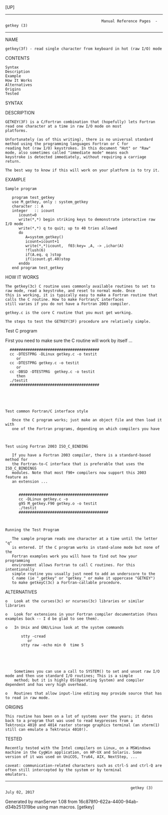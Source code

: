 [UP]

-----------------------------------------------------------------------------------------------------------------------------------
                                               Manual Reference Pages  - getkey (3)
-----------------------------------------------------------------------------------------------------------------------------------
                                                                 
NAME

    getkey(3f) - read single character from keyboard in hot (raw I/O) mode

CONTENTS

    Syntax
    Description
    Example
    How It Works
    Alternatives
    Origins
    Tested

SYNTAX

DESCRIPTION

    GETKEY(3F) is a C/Fortran combination that (hopefully) lets Fortran read one character at a time in raw I/O mode on most
    platforms.

    Unfortunately (as of this writing), there is no universal standard method using the programming languages Fortran or C for
    reading hot (raw I/O) keystrokes. In this document "Hot" or "Raw" mode, also sometimes called "immediate mode" means each
    keystroke is detected immediately, without requiring a carriage return.

    The best way to know if this will work on your platform is to try it.

EXAMPLE

    Sample program

       program test_getkey
       use M_getkey, only : system_getkey
       character :: A
       integer   :: icount
          icount=0
          write(*,*) begin striking keys to demonstrate interactive raw I/O mode 
          write(*,*) q to quit; up to 40 tries allowed 
          do
             A=system_getkey()
             icount=icount+1
             write(*,*)icount,  f03:key= ,A, -> ,ichar(A)
             !flush(6)
             if(A.eq. q )stop
             if(icount.gt.40)stop
          enddo
       end program test_getkey



HOW IT WORKS

    The getkey(3c) C routine uses commonly available routines to set to raw mode, read a keystroke, and reset to normal mode. Once
    this is working, it is typically easy to make a Fortran routine that calls the C routine. How to make Fortran/C interfaces
    still varies if you do not have a Fortran 2003 compiler.

    getkey.c is the core C routine that you must get working.

    The steps to test the GETKEY(3F) procedure are relatively simple.

Test C program

   First you need to make sure the C routine will work by itself ...


      ########################################
      cc -DTESTPRG -DLinux getkey.c -o testit
         or
      cc -DTESTPRG getkey.c -o testit
         or
      cc -DBSD -DTESTPRG  getkey.c -o testit
         then
      ./testit
      ########################################





    Test common Fortran/C interface style

       Once the C program works; just make an object file and then load it with
       one of the Fortran programs, depending on which compilers you have



    Test using Fortran 2003 ISO_C_BINDING

       If you have a Fortran 2003 compiler, there is a standard-based method for
       the Fortran-to-C interface that is preferable that uses the ISO_C_BINDINGS
       modules. Note that most f90+ compilers now support this 2003 feature as
       an extension ...


          ########################################
          cc -DLinux getkey.c -o
          g95 M_getkey.F90 getkey.o -o testit
          ./testit
          ########################################



    Running the Test Program

       The sample program reads one character at a time until the letter "q"
       is entered. If the C program works in stand-alone mode but none of the
       Fortran examples work you will have to find out how your programming
       environment allows Fortran to call C routines. For this intentionally
       simple routine you usually just need to add an underscore to the
       C name (ie "_getkey" or "getkey_" or make it uppercase "GETKEY")
       to make getkeyC(3c) a Fortran-callable procedure.



ALTERNATIVES

    o   Look at the curses(3c) or ncurses(3c) libraries or similar libraries

    o   Look for extensions in your Fortran compiler documentation (Pass examples back -- I d be glad to see them).

    o   In Unix and GNU/Linux look at the system commands

           stty -cread
              or
           stty raw -echo min 0  time 5





        Sometimes you can use a call to SYSTEM() to set and unset raw I/O mode and then use standard I/O routines; This is a simple
        method; but it is highly OS(Operating System) and compiler dependent and has very high overhead.

    o   Routines that allow input-line editing may provide source that has to read in raw mode.

ORIGINS

    This routine has been on a lot of systems over the years; it dates back to a program that was used to read keypresses from a
    Tektronix 4010 and 4014 raster storage graphics terminal (an xterm(1) still can emulate a Tektronix 4010!).

TESTED

    Recently tested with the Intel compilers on Linux, on a MSWindows machine in the CygWin application, on HP-UX and Solaris. Some
    version of it was used on UniCOS, Tru64, AIX, NextStep, ...

    caveat: communication-related characters such as ctrl-S and ctrl-Q are often still intercepted by the system or by terminal
    emulators.

-----------------------------------------------------------------------------------------------------------------------------------

                                                            getkey (3)                                                July 02, 2017

Generated by manServer 1.08 from 16c878f0-622a-4400-94ab-d34b251319be using man macros.
                                                             [getkey]
